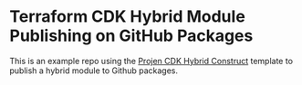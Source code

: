 # Terraform CDK Hybrid Module Publishing on GitHub Packages

This is an example repo using the [Projen CDK Hybrid Construct]() template to publish a hybrid module to Github packages.
